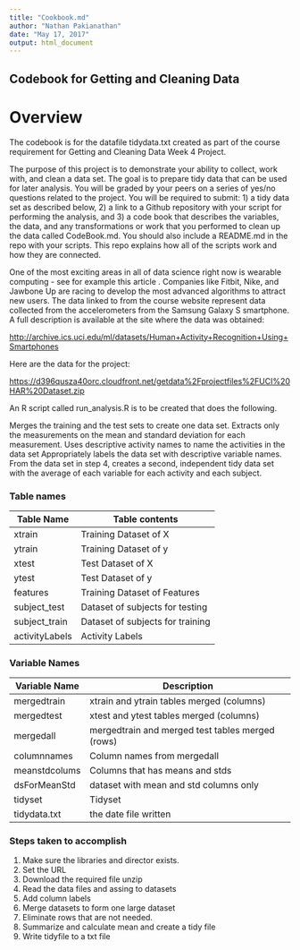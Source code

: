 ```yaml
---
title: "Cookbook.md"
author: "Nathan Pakianathan"
date: "May 17, 2017"
output: html_document
---
```



## Codebook for Getting and Cleaning Data

# Overview

The codebook is for the datafile tidydata.txt created as part of the course requirement for Getting and Cleaning Data Week 4 Project.

The purpose of this project is to demonstrate your ability to collect, work with, and clean a data set. The goal is to prepare tidy data that can be used for later analysis. You will be graded by your peers on a series of yes/no questions related to the project. You will be required to submit: 1) a tidy data set as described below, 2) a link to a Github repository with your script for performing the analysis, and 3) a code book that describes the variables, the data, and any transformations or work that you performed to clean up the data called CodeBook.md. You should also include a README.md in the repo with your scripts. This repo explains how all of the scripts work and how they are connected.

One of the most exciting areas in all of data science right now is wearable computing - see for example this article . Companies like Fitbit, Nike, and Jawbone Up are racing to develop the most advanced algorithms to attract new users. The data linked to from the course website represent data collected from the accelerometers from the Samsung Galaxy S smartphone. A full description is available at the site where the data was obtained:

http://archive.ics.uci.edu/ml/datasets/Human+Activity+Recognition+Using+Smartphones

Here are the data for the project:

https://d396qusza40orc.cloudfront.net/getdata%2Fprojectfiles%2FUCI%20HAR%20Dataset.zip

An R script called run_analysis.R is to be created that does the following.

Merges the training and the test sets to create one data set. Extracts only the measurements on the mean and standard deviation for each measurement. Uses descriptive activity names to name the activities in the data set Appropriately labels the data set with descriptive variable names. From the data set in step 4, creates a second, independent tidy data set with the average of each variable for each activity and each subject.

### Table names

Table Name  | Table contents
------------ | -------------
xtrain   | Training Dataset of X
ytrain   | Training Dataset of y
xtest   | Test Dataset of X
ytest   | Test Dataset of y
features   | Training Dataset of Features
subject_test   | Dataset of subjects for testing
subject_train   | Dataset of subjects for training
activityLabels | Activity Labels

### Variable Names

Variable Name  | Description
------------ | -------------
mergedtrain   | xtrain and ytrain tables merged (columns)
mergedtest   | xtest and ytest tables merged (columns)
mergedall   | mergedtrain and merged test tables merged (rows)
columnnames  | Column names from mergedall
meanstdcolums | Columns that has means and stds
dsForMeanStd | dataset with mean and std columns only
tidyset  | Tidyset
tidydata.txt | the date file written 


### Steps taken to accomplish
1. Make sure the libraries and director exists.
1. Set the URL
1. Download the required file unzip
1. Read the data files and assing to datasets
1. Add column labels
1. Merge datasets to form one large dataset
1. Eliminate rows that are not needed.
1. Summarize and calculate mean and create a tidy file
1. Write tidyfile to a txt file
